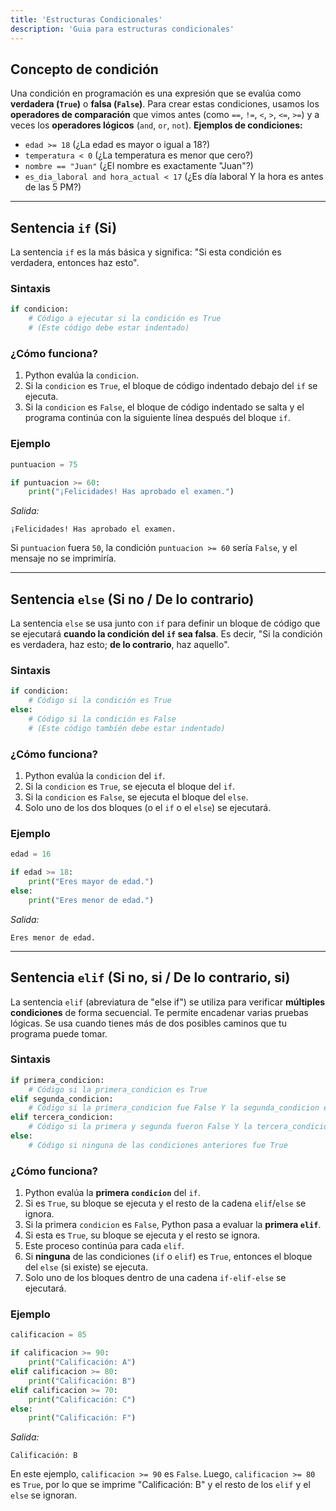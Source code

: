```yaml
---
title: 'Estructuras Condicionales'
description: 'Guia para estructuras condicionales'
---
```


## Concepto de condición
Una condición en programación es una expresión que se evalúa como **verdadera (`True`)** o **falsa (`False`)**. Para crear estas condiciones, usamos los **operadores de comparación** que vimos antes (como ` == `, `!=`, `<`, `>`, `<=`, `>=`) y a veces los **operadores lógicos** (`and`, `or`, `not`).
**Ejemplos de condiciones:**
- `edad >= 18` (¿La edad es mayor o igual a 18?)
- `temperatura < 0` (¿La temperatura es menor que cero?)
- `nombre == "Juan"` (¿El nombre es exactamente "Juan"?)
- `es_dia_laboral and hora_actual < 17` (¿Es día laboral Y la hora es antes de las 5 PM?)
---
## Sentencia `if` (Si)
La sentencia `if` es la más básica y significa: "Si esta condición es verdadera, entonces haz esto".
### Sintaxis
```python
if condicion:
    # Código a ejecutar si la condición es True
    # (Este código debe estar indentado)
```
### ¿Cómo funciona?
1. Python evalúa la `condicion`.
2. Si la `condicion` es `True`, el bloque de código indentado debajo del `if` se ejecuta.
3. Si la `condicion` es `False`, el bloque de código indentado se salta y el programa continúa con la siguiente línea después del bloque `if`.
### Ejemplo
```python
puntuacion = 75

if puntuacion >= 60:
    print("¡Felicidades! Has aprobado el examen.")
```
_Salida:_
```
¡Felicidades! Has aprobado el examen.
```
Si `puntuacion` fuera `50`, la condición `puntuacion >= 60` sería `False`, y el mensaje no se imprimiría.

---
## Sentencia `else` (Si no / De lo contrario)
La sentencia `else` se usa junto con `if` para definir un bloque de código que se ejecutará **cuando la condición del `if` sea falsa**. Es decir, "Si la condición es verdadera, haz esto; **de lo contrario**, haz aquello".
### Sintaxis
```python
if condicion:
    # Código si la condición es True
else:
    # Código si la condición es False
    # (Este código también debe estar indentado)
```
### ¿Cómo funciona?
1. Python evalúa la `condicion` del `if`.
2. Si la `condicion` es `True`, se ejecuta el bloque del `if`.
3. Si la `condicion` es `False`, se ejecuta el bloque del `else`.
4. Solo uno de los dos bloques (o el `if` o el `else`) se ejecutará.
### Ejemplo
```python
edad = 16

if edad >= 18:
    print("Eres mayor de edad.")
else:
    print("Eres menor de edad.")
```
_Salida:_
```
Eres menor de edad.
```
---
## Sentencia `elif` (Si no, si / De lo contrario, si)
La sentencia `elif` (abreviatura de "else if") se utiliza para verificar **múltiples condiciones** de forma secuencial. Te permite encadenar varias pruebas lógicas. Se usa cuando tienes más de dos posibles caminos que tu programa puede tomar.
### Sintaxis
```python
if primera_condicion:
    # Código si la primera_condicion es True
elif segunda_condicion:
    # Código si la primera_condicion fue False Y la segunda_condicion es True
elif tercera_condicion:
    # Código si la primera y segunda fueron False Y la tercera_condicion es True
else:
    # Código si ninguna de las condiciones anteriores fue True
```
### ¿Cómo funciona?
1. Python evalúa la **primera `condicion`** del `if`.
2. Si es `True`, su bloque se ejecuta y el resto de la cadena `elif`/`else` se ignora.
3. Si la primera `condicion` es `False`, Python pasa a evaluar la **primera `elif`**.
4. Si esta es `True`, su bloque se ejecuta y el resto se ignora.
5. Este proceso continúa para cada `elif`.
6. Si **ninguna** de las condiciones (`if` o `elif`) es `True`, entonces el bloque del `else` (si existe) se ejecuta.
7. Solo uno de los bloques dentro de una cadena `if-elif-else` se ejecutará.
### Ejemplo
```python
calificacion = 85

if calificacion >= 90:
    print("Calificación: A")
elif calificacion >= 80:
    print("Calificación: B")
elif calificacion >= 70:
    print("Calificación: C")
else:
    print("Calificación: F")
```
_Salida:_
```
Calificación: B
```
En este ejemplo, `calificacion >= 90` es `False`. Luego, `calificacion >= 80` es `True`, por lo que se imprime "Calificación: B" y el resto de los `elif` y el `else` se ignoran.